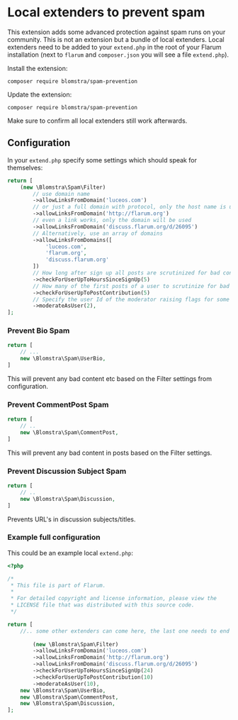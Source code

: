 # Local extenders to prevent spam

This extension adds some advanced protection against spam runs on your community. This is not an extension but a bundle of local extenders. Local extenders need to be added to your `extend.php` in the root of your Flarum installation (next to `flarum` and `composer.json` you will see a file `extend.php`).

Install the extension:

```
composer require blomstra/spam-prevention
```

Update the extension:


```
composer require blomstra/spam-prevention
```

Make sure to confirm all local extenders still work afterwards.

## Configuration

In your `extend.php` specify some settings which should speak for themselves:
```php
return [
    (new \Blomstra\Spam\Filter)
        // use domain name
        ->allowLinksFromDomain('luceos.com')
        // or just a full domain with protocol, only the host name is used
        ->allowLinksFromDomain('http://flarum.org')
        // even a link works, only the domain will be used
        ->allowLinksFromDomain('discuss.flarum.org/d/26095')
        // Alternatively, use an array of domains
        ->allowLinksFromDomains([
            'luceos.com',
            'flarum.org',
            'discuss.flarum.org'
        ])
        // How long after sign up all posts are scrutinized for bad content
        ->checkForUserUpToHoursSinceSignUp(5)
        // How many of the first posts of a user to scrutinize for bad content
        ->checkForUserUpToPostContribution(5)
        // Specify the user Id of the moderator raising flags for some actions
        ->moderateAsUser(2),
];
```

### Prevent Bio Spam

```php
return [
    // ...
    new \Blomstra\Spam\UserBio,
]
```

This will prevent any bad content etc based on the Filter settings from configuration.

### Prevent CommentPost Spam

```php
return [
    // ..
    new \Blomstra\Spam\CommentPost,
]
```

This will prevent any bad content in posts based on the Filter settings.

### Prevent Discussion Subject Spam

```php
return [
    // ..
    new \Blomstra\Spam\Discussion,
]
```

Prevents URL's in discussion subjects/titles.

### Example full configuration

This could be an example local `extend.php`:

```php
<?php

/*
 * This file is part of Flarum.
 *
 * For detailed copyright and license information, please view the
 * LICENSE file that was distributed with this source code.
 */

return [
    //.. some other extenders can come here, the last one needs to end with a comma.
    
        (new \Blomstra\Spam\Filter)
        ->allowLinksFromDomain('luceos.com')
        ->allowLinksFromDomain('http://flarum.org')
        ->allowLinksFromDomain('discuss.flarum.org/d/26095')
        ->checkForUserUpToHoursSinceSignUp(24)
        ->checkForUserUpToPostContribution(10)
        ->moderateAsUser(10),
    new \Blomstra\Spam\UserBio,
    new \Blomstra\Spam\CommentPost,
    new \Blomstra\Spam\Discussion,
];
```
